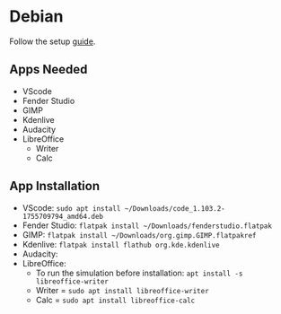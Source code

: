 
# Debian

Follow the setup [guide](https://kskroyal.com/debian-13-post-install-guide/).

## Apps Needed

- VScode
- Fender Studio
- GIMP
- Kdenlive
- Audacity
- LibreOffice
  - Writer
  - Calc

## App Installation

- VScode: `sudo apt install ~/Downloads/code_1.103.2-1755709794_amd64.deb`
- Fender Studio: `flatpak install ~/Downloads/fenderstudio.flatpak`
- GIMP: `flatpak install ~/Downloads/org.gimp.GIMP.flatpakref`
- Kdenlive: `flatpak install flathub org.kde.kdenlive`
- Audacity: 
- LibreOffice:
  - To run the simulation before installation: `apt install -s libreoffice-writer`
  - Writer = `sudo apt install libreoffice-writer`
  - Calc = `sudo apt install libreoffice-calc`
